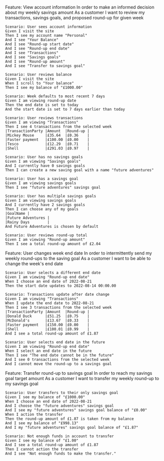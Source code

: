 Feature: View account information
    In order to make an informed decision about my weekly savings amount
    As a customer
    I want to review my transactions, savings goals, and proposed round-up for given week

    Scenario: User sees account information
    Given I visit the site
    Then I see my account name "Personal"
    And I see "Your Balance"
    And I see "Round-up start date" 
    And I see "Round-up end date"
    And I see "Transactions" 
    And I see "Savings goals"
    And I see "Round-up amount" 
    And I see "Transfer to savings goal"

    Scenario: User reviews balance
    Given I visit the site
    When I scroll to "Your balance"
    Then I see my balance of "£1000.00"

    Scenario: Week defaults to most recent 7 days
    Given I am viewing round-up date
    Then the end date is set to today
    And the start date is set to 7 days earlier than today

    Scenario: User reviews transactions
    Given I am viewing "Transactions"
    Then I see 4 transactions from the selected week
    |TransactionParty |Amount  |Round-up |
    |Mickey Mouse     |£35.64  |£0.36    |
    |Faster payment   |£100.00 |£0.00    |
    |Tesco            |£12.29  |£0.71    |
    |Shell            |£291.03 |£0.97    |

    Scenario: User has no savings goals
    Given I am viewing "Savings goals"
    And I currently have 0 savings goals
    Then I can create a new saving goal with a name "future adventures"

    Scenario: User has a savings goal
    Given I am viewing savings goals
    Then I see "future adventures" savings goal

    Scenario: User has multiple savings goals
    Given I am viewing savings goals
    And I currently have 2 savings goals
    Then I can choose any of my goals
    |GoalName |
    |Future Adventures |
    |Rainy Days        |
    And Future Adventures is chosen by default

    Scenario: User reviews round-up total
    Given I am viewing "Round-up amount"
    Then I see a total round-up amount of £2.04 

Feature: User changes week end date
    In order to intermittently send my weekly round-ups to the saving goal
    As a customer
    I want to be able to change the week's end date

    Scenario: User selects a different end date
    Given I am viewing "Round-up end date"
    When I choose an end date of 2022-08-21
    Then the start date updates to 2022-08-14 00:00.00

    Scenario: Transactions update after date change
    Given I am viewing "Transactions" 
    When I update the end date to 2022-08-21
    Then I see 3 transactions from the selected week
    |TransactionParty |Amount  |Round-up |
    |Donald Duck      |£51.25  |£0.75    |
    |McDonald's       |£13.67  |£0.33    |
    |Faster payment   |£150.00 |£0.00    |
    |Shell            |£100.01 |£0.99    |
    And I see a total round-up amount of £1.87

    Scenario: User selects end date in the future
    Given I am viewing "Round-up end date"
    When I select an end date in the future
    Then I see "The end date cannot be in the future"
    And I see 0 transactions from the selected week
    And I cannot move the round-up to a savings goal

Feature: Transfer round-up to savings goal
    In order to reach my savings goal target amount
    As a customer
    I want to transfer my weekly round-up to my savings goal

    Scenario: User transfers to their only savings goal
    Given I see my balance of "£1000.00"
    When I choose an end date of 2022-08-21
    And I choose the "future adventures" savings goal 
    And I see my "future adventures" savings goal balance of "£0.00"
    When I action the transfer 
    Then the round-up amount of £1.87 is taken from my balance
    And I see my balance of "£998.13"
    And I my "future adventures" savings goal balance of "£1.87"

    Scenario: Not enough funds in account to transfer
    Given I see my balance of "£1.00"
    And I see a total round-up amount of £1.87
    Then I cannot action the transfer
    And I see "Not enough funds to make the transfer." 